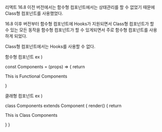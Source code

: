 리액트 16.8 이전 버전에서는 함수형 컴포넌트에서는 상태관리를 할 수 없었기 때문에 Class형 컴포넌트를 사용했었다.

16.8 이후 버전부터 함수형 컴포넌트에 Hooks가 지원되면서 Class형 컴포넌트가 할 수 있는 모든 동작을
함수형 컴포넌트가 할 수 있게되면서 주로 함수형 컴포넌트를 사용하게 되었다.

Class형 컴포넌트에서는 Hooks를 사용할 수 없다.

함수형 컴포넌트 ex ) 

const Components = (props) => {
    return <p>This is Functional Components</p>
}

클래형 컴포넌트 ex )

class Components extends Component {
    render() {
        return <p>This is Class Components</p>
    }
}
